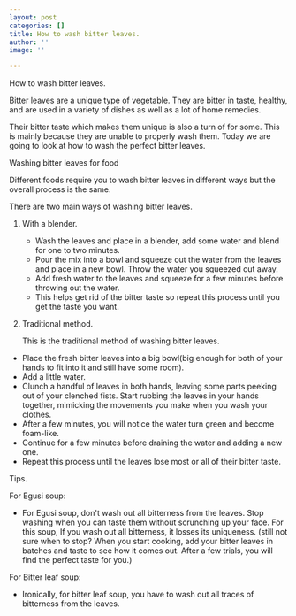 ```yaml
---
layout: post
categories: []
title: How to wash bitter leaves.
author: ''
image: ''

---
```

How to wash bitter leaves.

Bitter leaves are a unique type of vegetable. They are bitter in taste, healthy, and are used in a variety of dishes as well as a lot of home remedies.

Their bitter taste which makes them unique is also a turn of for some. This is mainly because they are unable to properly wash them. Today we are going to look at how to wash the perfect bitter leaves.

Washing bitter leaves for food

Different foods require you to wash bitter leaves in different ways but the overall process is the same. 

There are two main ways of washing bitter leaves.

1. With a blender.
   * Wash the leaves and place in a blender, add some water and blend for one to two minutes.
   * Pour the mix into a bowl and squeeze out the water from the leaves and place in a new bowl. Throw the water you squeezed out away.
   * Add fresh water to the leaves and squeeze for a few minutes before throwing out the water. 
   * This helps get rid of the bitter taste so repeat this process until you get the taste you want.
2. Traditional method.

   This is the traditional method of washing bitter leaves.

* Place the fresh bitter leaves into a big bowl(big enough for both of your hands to fit into it and still have some room).
* Add a little water.
* Clunch a handful of leaves in both hands, leaving some parts peeking out of your clenched fists. Start rubbing the leaves in your hands together, mimicking the movements you make when you wash your clothes.
* After a few minutes, you will notice the water turn green and become foam-like.
* Continue for a few minutes before draining the water and adding a new one.
* Repeat this process until the leaves lose most or all of their bitter taste. 

Tips.

For Egusi soup:

* For Egusi soup, don't wash out all bitterness from the leaves. Stop washing when you can taste them without scrunching up your face. For this soup, If you wash out all bitterness, it losses its uniqueness. (still not sure when to stop? When you start cooking, add your bitter leaves in batches and taste to see how it comes out. After a few trials, you will find the perfect taste for you.)

For Bitter leaf soup:

* Ironically, for bitter leaf soup, you have to wash out all traces of bitterness from the leaves.